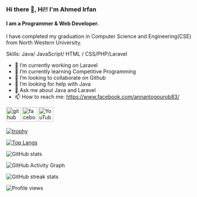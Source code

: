 ### Hi there 👋, Hi!! I'm Ahmed Irfan
#### I am a Programmer & Web Developer.
I have completed my graduation in Computer Science and Engineering(CSE) from North Western University.

Skills: Java/ JavaScript/ HTML / CSS/PHP/Laravel

- 🔭 I’m currently working on Laravel  
- 🌱 I’m currently learning Competitive Programming  
- 👯 I’m looking to collaborate on Github  
- 🤔 I’m looking for help with Java  
- 💬 Ask me about Java and Laravel 
- 📫 How to reach me: https://www.facebook.com/annantogourob83/  


[<img src='https://cdn.jsdelivr.net/npm/simple-icons@3.0.1/icons/github.svg' alt='github' height='40'>](https://github.com/Irfanbd)  [<img src='https://cdn.jsdelivr.net/npm/simple-icons@3.0.1/icons/facebook.svg' alt='facebook' height='40'>](https://www.facebook.com/https://www.facebook.com/annantogourob83/ )  [<img src='https://cdn.jsdelivr.net/npm/simple-icons@3.0.1/icons/youtube.svg' alt='YouTube' height='40'>](https://www.youtube.com/channel/https://www.youtube.com/channel/UC1-aplAk-Se3iEPLCqe0gLA)  

[![trophy](https://github-profile-trophy.vercel.app/?username=Irfanbd)](https://github.com/ryo-ma/github-profile-trophy)

[![Top Langs](https://github-readme-stats.vercel.app/api/top-langs/?username=Irfanbd)](https://github.com/anuraghazra/github-readme-stats)

![GitHub stats](https://github-readme-stats.vercel.app/api?username=Irfanbd&show_icons=true&count_private=true)  

![GitHub Activity Graph](https://activity-graph.herokuapp.com/graph?username=Irfanbd)  

![GitHub streak stats](https://github-readme-streak-stats.herokuapp.com/?user=Irfanbd)  

![Profile views](https://gpvc.arturio.dev/Irfanbd)  
